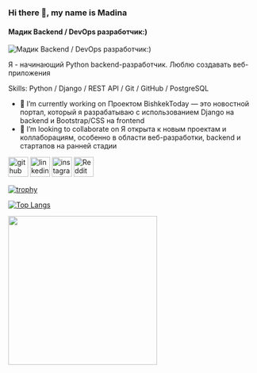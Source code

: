 ### Hi there 👋, my name is Madina 
#### Мадик Backend / DevOps разработчик:)                                                                                                                                                           
![Мадик Backend / DevOps разработчик:)                                                                                                                                                           ](https://arturssmirnovs.github.io/github-profile-readme-generator/images/banner.png)

Я - начинающий Python backend-разработчик.
Люблю создавать веб-приложения

Skills: Python / Django / REST API / Git / GitHub / PostgreSQL

- 🔭 I’m currently working on Проектом BishkekToday — это новостной портал, который я разрабатываю с использованием Django на backend и Bootstrap/CSS на frontend 
- 👯 I’m looking to collaborate on Я открыта к новым проектам и коллаборациям, особенно в области веб-разработки, backend и стартапов на ранней стадии 


[<img src='https://cdn.jsdelivr.net/npm/simple-icons@3.0.1/icons/github.svg' alt='github' height='40'>](https://github.com/MadiikCode )  [<img src='https://cdn.jsdelivr.net/npm/simple-icons@3.0.1/icons/linkedin.svg' alt='linkedin' height='40'>](https://www.linkedin.com/in/https://www.linkedin.com/in/madina-akhunbaeva-b00a44362?lipi=urn%3Ali%3Apage%3Ad_flagship3_profile_view_base_contact_details%3B1H9M%2BJPZTJK67GJjESwwyA%3D%3D/)  [<img src='https://cdn.jsdelivr.net/npm/simple-icons@3.0.1/icons/instagram.svg' alt='instagram' height='40'>](https://www.instagram.com/akhunbaevvvas/)  [<img src='https://cdn.jsdelivr.net/npm/simple-icons@3.0.1/icons/reddit.svg' alt='Reddit' height='40'>](https://www.reddit.com/user/Madii)  

[![trophy](https://github-profile-trophy.vercel.app/?username=MadiikCode )](https://github.com/ryo-ma/github-profile-trophy)

[![Top Langs](https://github-readme-stats.vercel.app/api/top-langs/?username=MadiikCode )](https://github.com/anuraghazra/github-readme-stats)

<img src="https://i.pinimg.com/originals/dd/aa/81/ddaa813eef9fb1c57a8dfd6142a3d955.gif" width="300"/>
